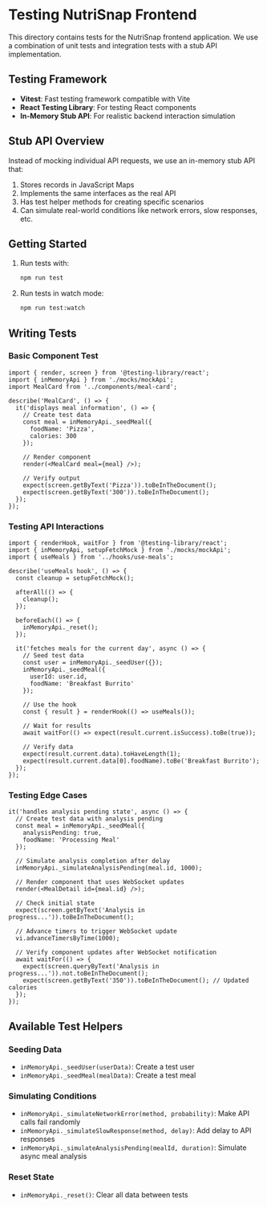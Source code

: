 # Testing NutriSnap Frontend

This directory contains tests for the NutriSnap frontend application. We use a combination of unit tests and integration tests with a stub API implementation.

## Testing Framework

- **Vitest**: Fast testing framework compatible with Vite
- **React Testing Library**: For testing React components
- **In-Memory Stub API**: For realistic backend interaction simulation

## Stub API Overview

Instead of mocking individual API requests, we use an in-memory stub API that:

1. Stores records in JavaScript Maps
2. Implements the same interfaces as the real API
3. Has test helper methods for creating specific scenarios
4. Can simulate real-world conditions like network errors, slow responses, etc.

## Getting Started

1. Run tests with:
   ```bash
   npm run test
   ```

2. Run tests in watch mode:
   ```bash
   npm run test:watch
   ```

## Writing Tests

### Basic Component Test

```tsx
import { render, screen } from '@testing-library/react';
import { inMemoryApi } from './mocks/mockApi';
import MealCard from '../components/meal-card';

describe('MealCard', () => {
  it('displays meal information', () => {
    // Create test data
    const meal = inMemoryApi._seedMeal({
      foodName: 'Pizza',
      calories: 300
    });
    
    // Render component
    render(<MealCard meal={meal} />);
    
    // Verify output
    expect(screen.getByText('Pizza')).toBeInTheDocument();
    expect(screen.getByText('300')).toBeInTheDocument();
  });
});
```

### Testing API Interactions

```tsx
import { renderHook, waitFor } from '@testing-library/react';
import { inMemoryApi, setupFetchMock } from './mocks/mockApi';
import { useMeals } from '../hooks/use-meals';

describe('useMeals hook', () => {
  const cleanup = setupFetchMock();
  
  afterAll(() => {
    cleanup();
  });
  
  beforeEach(() => {
    inMemoryApi._reset();
  });
  
  it('fetches meals for the current day', async () => {
    // Seed test data
    const user = inMemoryApi._seedUser({});
    inMemoryApi._seedMeal({ 
      userId: user.id,
      foodName: 'Breakfast Burrito' 
    });
    
    // Use the hook
    const { result } = renderHook(() => useMeals());
    
    // Wait for results
    await waitFor(() => expect(result.current.isSuccess).toBe(true));
    
    // Verify data
    expect(result.current.data).toHaveLength(1);
    expect(result.current.data[0].foodName).toBe('Breakfast Burrito');
  });
});
```

### Testing Edge Cases

```tsx
it('handles analysis pending state', async () => {
  // Create test data with analysis pending
  const meal = inMemoryApi._seedMeal({
    analysisPending: true,
    foodName: 'Processing Meal'
  });
  
  // Simulate analysis completion after delay
  inMemoryApi._simulateAnalysisPending(meal.id, 1000);
  
  // Render component that uses WebSocket updates
  render(<MealDetail id={meal.id} />);
  
  // Check initial state
  expect(screen.getByText('Analysis in progress...')).toBeInTheDocument();
  
  // Advance timers to trigger WebSocket update
  vi.advanceTimersByTime(1000);
  
  // Verify component updates after WebSocket notification
  await waitFor(() => {
    expect(screen.queryByText('Analysis in progress...')).not.toBeInTheDocument();
    expect(screen.getByText('350')).toBeInTheDocument(); // Updated calories
  });
});
```

## Available Test Helpers

### Seeding Data

- `inMemoryApi._seedUser(userData)`: Create a test user
- `inMemoryApi._seedMeal(mealData)`: Create a test meal

### Simulating Conditions

- `inMemoryApi._simulateNetworkError(method, probability)`: Make API calls fail randomly
- `inMemoryApi._simulateSlowResponse(method, delay)`: Add delay to API responses
- `inMemoryApi._simulateAnalysisPending(mealId, duration)`: Simulate async meal analysis

### Reset State

- `inMemoryApi._reset()`: Clear all data between tests
